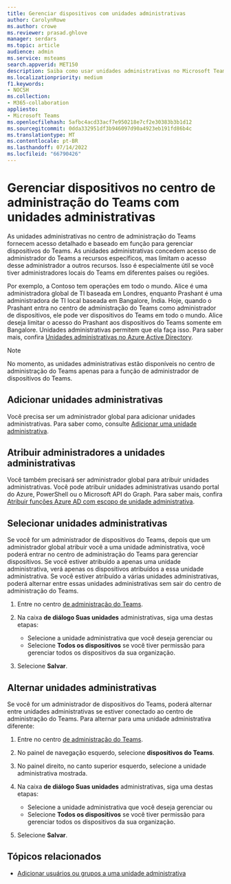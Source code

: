 ```yaml
---
title: Gerenciar dispositivos com unidades administrativas
author: CarolynRowe
ms.author: crowe
ms.reviewer: prasad.ghlove
manager: serdars
ms.topic: article
audience: admin
ms.service: msteams
search.appverid: MET150
description: Saiba como usar unidades administrativas no Microsoft Teams
ms.localizationpriority: medium
f1.keywords:
- NOCSH
ms.collection:
- M365-collaboration
appliesto:
- Microsoft Teams
ms.openlocfilehash: 5afbc4acd33acf7e950218e7cf2e30383b3b1d12
ms.sourcegitcommit: 0dda332951df3b946097d90a4923eb191fd86b4c
ms.translationtype: MT
ms.contentlocale: pt-BR
ms.lasthandoff: 07/14/2022
ms.locfileid: "66790426"
---
```

# <a name="manage-devices-in-the-teams-admin-center-with-administrative-units"></a>Gerenciar dispositivos no centro de administração do Teams com unidades administrativas

As unidades administrativas no centro de administração do Teams fornecem acesso detalhado e baseado em função para gerenciar dispositivos do Teams. As unidades administrativas concedem acesso de administrador do Teams a recursos específicos, mas limitam o acesso desse administrador a outros recursos. Isso é especialmente útil se você tiver administradores locais do Teams em diferentes países ou regiões.

Por exemplo, a Contoso tem operações em todo o mundo. Alice é uma administradora global de TI baseada em Londres, enquanto Prashant é uma administradora de TI local baseada em Bangalore, Índia. Hoje, quando o Prashant entra no centro de administração do Teams como administrador de dispositivos, ele pode ver dispositivos do Teams em todo o mundo. Alice deseja limitar o acesso do Prashant aos dispositivos do Teams somente em Bangalore. Unidades administrativas permitem que ela faça isso. Para saber mais, confira [Unidades administrativas no Azure Active Directory](/azure/active-directory/roles/administrative-units).

> [!NOTE]
> No momento, as unidades administrativas estão disponíveis no centro de administração do Teams apenas para a função de administrador de dispositivos do Teams.

## <a name="add-administrative-units"></a>Adicionar unidades administrativas

Você precisa ser um administrador global para adicionar unidades administrativas. Para saber como, consulte [Adicionar uma unidade administrativa](/azure/active-directory/roles/admin-units-manage#add-an-administrative-unit).

## <a name="assign-admins-to-administrative-units"></a>Atribuir administradores a unidades administrativas

Você também precisará ser administrador global para atribuir unidades administrativas. Você pode atribuir unidades administrativas usando portal do Azure, PowerShell ou o Microsoft API do Graph. Para saber mais, confira [Atribuir funções Azure AD com escopo de unidade administrativa](/azure/active-directory/roles/admin-units-assign-roles).

## <a name="select-administrative-units"></a>Selecionar unidades administrativas

Se você for um administrador de dispositivos do Teams, depois que um administrador global atribuir você a uma unidade administrativa, você poderá entrar no centro de administração do Teams para gerenciar dispositivos. Se você estiver atribuído a apenas uma unidade administrativa, verá apenas os dispositivos atribuídos a essa unidade administrativa. Se você estiver atribuído a várias unidades administrativas, poderá alternar entre essas unidades administrativas sem sair do centro de administração do Teams. 

1. Entre no centro [de administração do Teams](https://go.microsoft.com/fwlink/p/?linkid=2024339).

2. Na caixa **de diálogo Suas unidades** administrativas, siga uma destas etapas:
    - Selecione a unidade administrativa que você deseja gerenciar ou 
    - Selecione **Todos os dispositivos** se você tiver permissão para gerenciar todos os dispositivos da sua organização.

3. Selecione **Salvar**.

## <a name="switch-administrative-units"></a>Alternar unidades administrativas

Se você for um administrador de dispositivos do Teams, poderá alternar entre unidades administrativas se estiver conectado ao centro de administração do Teams. Para alternar para uma unidade administrativa diferente:

1. Entre no centro [de administração do Teams](https://go.microsoft.com/fwlink/p/?linkid=2024339).

2. No painel de navegação esquerdo, selecione **dispositivos do Teams**.

3. No painel direito, no canto superior esquerdo, selecione a unidade administrativa mostrada.

4. Na caixa **de diálogo Suas unidades** administrativas, siga uma destas etapas:
    - Selecione a unidade administrativa que você deseja gerenciar ou 
    - Selecione **Todos os dispositivos** se você tiver permissão para gerenciar todos os dispositivos da sua organização.

5. Selecione **Salvar**.

## <a name="related-topics"></a>Tópicos relacionados

- [Adicionar usuários ou grupos a uma unidade administrativa](/azure/active-directory/roles/admin-units-members-add)
